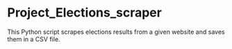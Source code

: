 # Project_Elections_scraper
This Python script scrapes elections results from a given website and saves them in a CSV file.
